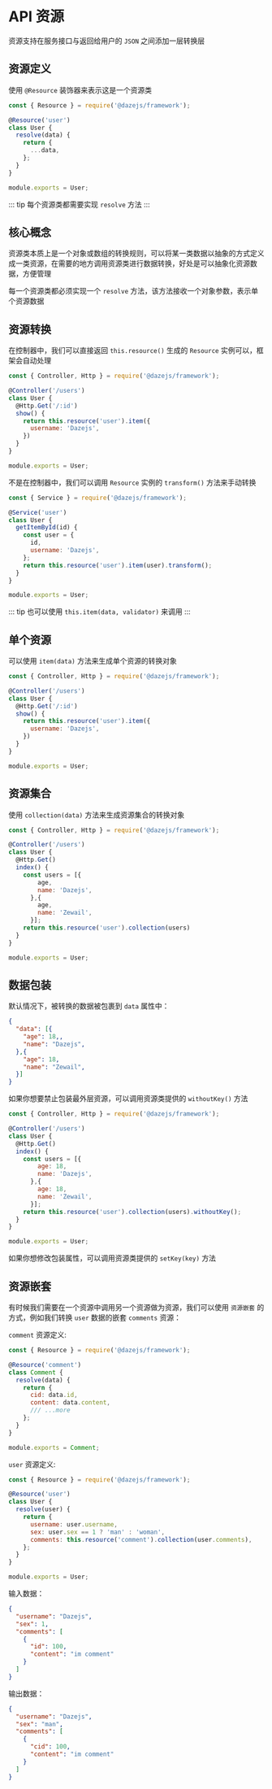 # API 资源

资源支持在服务接口与返回给用户的 `JSON` 之间添加一层转换层

## 资源定义

使用 `@Resource` 装饰器来表示这是一个资源类

```js
const { Resource } = require('@dazejs/framework');

@Resource('user')
class User {
  resolve(data) {
    return {
      ...data,
    };
  }
}

module.exports = User;
```

::: tip
每个资源类都需要实现 `resolve` 方法 
:::
<!-- 
我们也可以使用 `Daze CLI` 工具创建控制器：

```bash
daze make resource <resourceName>
```

例如，创建一个 `User` 资源类：

```bash
daze make resource resource/user
``` -->

<!-- ::: tip
默认创建目录位于 `src/app` 下，创建资源类的的时候可以带上自定义的目录名
::: -->

## 核心概念

资源类本质上是一个对象或数组的转换规则，可以将某一类数据以抽象的方式定义成一类资源，在需要的地方调用资源类进行数据转换，好处是可以抽象化资源数据，方便管理

每一个资源类都必须实现一个 `resolve` 方法，该方法接收一个对象参数，表示单个资源数据 

## 资源转换

在控制器中，我们可以直接返回 `this.resource()` 生成的 `Resource` 实例可以，框架会自动处理

```js
const { Controller, Http } = require('@dazejs/framework');

@Controller('/users')
class User {
  @Http.Get('/:id')
  show() {
    return this.resource('user').item({
      username: 'Dazejs',
    })
  }
}

module.exports = User;
```

不是在控制器中，我们可以调用 `Resource` 实例的 `transform()` 方法来手动转换


```js
const { Service } = require('@dazejs/framework');

@Service('user')
class User {
  getItemById(id) {
    const user = {
      id,
      username: 'Dazejs',
    };
    return this.resource('user').item(user).transform();
  }
}

module.exports = User;
```
::: tip
也可以使用 `this.item(data, validator)` 来调用
:::

## 单个资源

可以使用 `item(data)` 方法来生成单个资源的转换对象

```js
const { Controller, Http } = require('@dazejs/framework');

@Controller('/users')
class User {
  @Http.Get('/:id')
  show() {
    return this.resource('user').item({
      username: 'Dazejs',
    })
  }
}

module.exports = User;
```

## 资源集合

使用 `collection(data)` 方法来生成资源集合的转换对象

```js
const { Controller, Http } = require('@dazejs/framework');

@Controller('/users')
class User {
  @Http.Get()
  index() {
    const users = [{
        age,
        name: 'Dazejs',
      },{
        age,
        name: 'Zewail',
      }];
    return this.resource('user').collection(users)
  }
}

module.exports = User;
```

## 数据包装

默认情况下，被转换的数据被包裹到 `data` 属性中：

```json
{
  "data": [{
    "age": 18,,
    "name": "Dazejs",
  },{
    "age": 18,
    "name": "Zewail",
  }]
}
```

如果你想要禁止包装最外层资源，可以调用资源类提供的 `withoutKey()` 方法

```js
const { Controller, Http } = require('@dazejs/framework');

@Controller('/users')
class User {
  @Http.Get()
  index() {
    const users = [{
        age: 18,
        name: 'Dazejs',
      },{
        age: 18,
        name: 'Zewail',
      }];
    return this.resource('user').collection(users).withoutKey();
  }
}

module.exports = User;
```

如果你想修改包装属性，可以调用资源类提供的 `setKey(key)` 方法

## 资源嵌套

有时候我们需要在一个资源中调用另一个资源做为资源，我们可以使用 `资源嵌套` 的方式，例如我们转换 `user` 数据的嵌套 `comments` 资源：

`comment` 资源定义:

```js {7}
const { Resource } = require('@dazejs/framework');

@Resource('comment')
class Comment {
  resolve(data) {
    return {
      cid: data.id,
      content: data.content,
      /// ...more
    };
  }
}

module.exports = Comment;
```

`user` 资源定义:

```js {8}
const { Resource } = require('@dazejs/framework');

@Resource('user')
class User {
  resolve(user) {
    return {
      username: user.username,
      sex: user.sex == 1 ? 'man' : 'woman',
      comments: this.resource('comment').collection(user.comments),
    };
  }
}

module.exports = User;
```

输入数据：

```json
{
  "username": "Dazejs",
  "sex": 1,
  "comments": [
    {
      "id": 100,
      "content": "im comment"
    }
  ]
}
```

输出数据：

```json {3,6}
{
  "username": "Dazejs",
  "sex": "man",
  "comments": [
    {
      "cid": 100,
      "content": "im comment"
    }
  ]
}
```